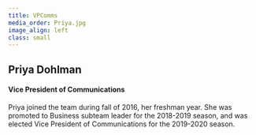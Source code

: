 ```yaml
---
title: VPComms
media_order: Priya.jpg
image_align: left
class: small
---
```


## Priya Dohlman
#### Vice President of Communications
Priya joined the team during fall of 2016, her freshman year. She was promoted to Business subteam leader for the 2018-2019 season, and was elected Vice President of Communications for the 2019-2020 season.
